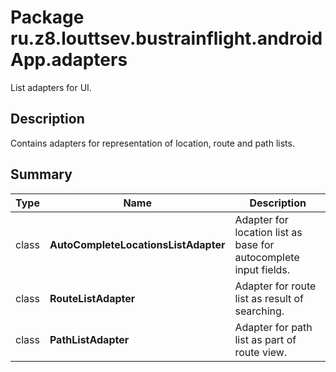 # Package ru.z8.louttsev.bustrainflight.androidApp.adapters

List adapters for UI.

## Description

Contains adapters for representation of location, route and path lists.

## Summary

Type                  | Name                                 | Description
----------------------|--------------------------------------|-----------------------------------------------
class                 | **AutoCompleteLocationsListAdapter** | Adapter for location list as base for autocomplete input fields.
class                 | **RouteListAdapter**                 | Adapter for route list as result of searching.
class                 | **PathListAdapter**                  | Adapter for path list as part of route view.